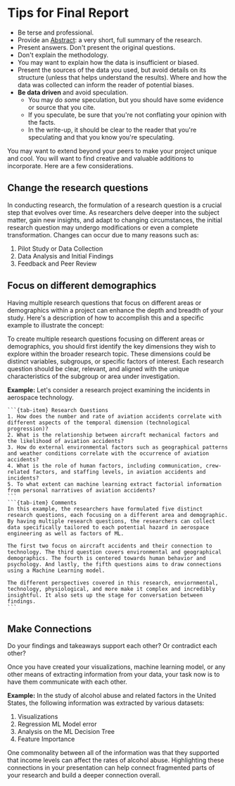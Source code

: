 # <i class="fas fa-book fa-fw"></i> Tips for Final Report

* Be terse and professional.  
* Provide an [Abstract](https://en.wikipedia.org/wiki/Abstract_(summary)): a very short, full summary of the research.  
* Present answers. Don't present the original questions.   
* Don't explain the methodology.  
* You may want to explain how the data is insufficient or biased.  
* Present the sources of the data you used, but avoid details on its structure (unless that helps understand the results). Where and how the data was collected can inform the reader of potential biases.   
* **Be data driven** and avoid speculation.
    * You may do _some_ speculation, but you should have some evidence or source that you cite.   
    * If you speculate, be sure that you're not conflating your opinion with the facts.  
    * In the write-up, it should be clear to the reader that you're speculating and that you know you're speculating.  

You may want to extend beyond your peers to make your project unique and cool. You will want to find creative and valuable additions to incorporate. Here are a few considerations.

## Change the research questions
In conducting research, the formulation of a research question is a crucial step that evolves over time. As researchers delve deeper into the subject matter, gain new insights, and adapt to changing circumstances, the initial research question may undergo modifications or even a complete transformation. Changes can occur due to many reasons such as:
1. Pilot Study or Data Collection
2. Data Analysis and Initial Findings
3. Feedback and Peer Review

## Focus on different demographics
Having multiple research questions that focus on different areas or demographics within a project can enhance the depth and breadth of your study. Here's a description of how to accomplish this and a specific example to illustrate the concept:

To create multiple research questions focusing on different areas or demographics, you should first identify the key dimensions they wish to explore within the broader research topic. These dimensions could be distinct variables, subgroups, or specific factors of interest. Each research question should be clear, relevant, and aligned with the unique characteristics of the subgroup or area under investigation.

**Example:**
Let's consider a research project examining the incidents in aerospace technology. 
````{tab-set}
```{tab-item} Research Questions
1. How does the number and rate of aviation accidents correlate with different aspects of the temporal dimension (technological progression)?
2. What is the relationship between aircraft mechanical factors and the likelihood of aviation accidents?
3. How do external environmental factors such as geographical patterns and weather conditions correlate with the occurrence of aviation accidents?
4. What is the role of human factors, including communication, crew-related factors, and staffing levels, in aviation accidents and incidents?
5. To what extent can machine learning extract factorial information from personal narratives of aviation accidents? 
```
```{tab-item} Comments
In this example, the researchers have formulated five distinct research questions, each focusing on a different area and demographic. By having multiple research questions, the researchers can collect data specifically tailored to each potential hazard in aerospace engineering as well as factors of ML.

The first two focus on aircraft accidents and their connection to technology. The third question covers environmental and geographical demographics. The fourth is centered towards human behavior and psychology. And lastly, the fifth questions aims to draw connections using a Machine Learning model. 

The different perspectives covered in this research, enviornmental, technology, physiological, and more make it complex and incredibly insightful. It also sets up the stage for conversation between findings. 
```
````

## Make Connections

Do your findings and takeaways support each other? Or contradict each other?

Once you have created your visualizations, machine learning model, or any other means of extracting information from your data, your task now is to have them communicate with each other. 

**Example:**
In the study of alcohol abuse and related factors in the United States, the following information was extracted by various datasets:
1. Visualizations
2. Regression ML Model error 
3. Analysis on the ML Decision Tree
4. Feature Importance 

One commonality between all of the information was that they supported that income levels can affect the rates of alcohol abuse. Highlighting these connections in your presentation can help connect fragmented parts of your research and build a deeper connection overall. 